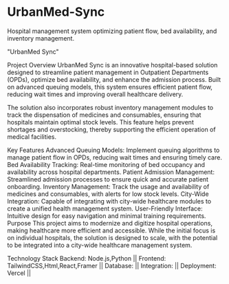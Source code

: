 # UrbanMed-Sync
Hospital management system optimizing patient flow, bed availability, and inventory management.


"UrbanMed Sync"

Project Overview
UrbanMed Sync is an innovative hospital-based solution designed to streamline patient management in Outpatient Departments (OPDs), optimize bed availability, and enhance the admission process. Built on advanced queuing models, this system ensures efficient patient flow, reducing wait times and improving overall healthcare delivery.

The solution also incorporates robust inventory management modules to track the dispensation of medicines and consumables, ensuring that hospitals maintain optimal stock levels. This feature helps prevent shortages and overstocking, thereby supporting the efficient operation of medical facilities.

Key Features
Advanced Queuing Models: Implement queuing algorithms to manage patient flow in OPDs, reducing wait times and ensuring timely care.
Bed Availability Tracking: Real-time monitoring of bed occupancy and availability across hospital departments.
Patient Admission Management: Streamlined admission processes to ensure quick and accurate patient onboarding.
Inventory Management: Track the usage and availability of medicines and consumables, with alerts for low stock levels.
City-Wide Integration: Capable of integrating with city-wide healthcare modules to create a unified health management system.
User-Friendly Interface: Intuitive design for easy navigation and minimal training requirements.
Purpose
This project aims to modernize and digitize hospital operations, making healthcare more efficient and accessible. While the initial focus is on individual hospitals, the solution is designed to scale, with the potential to be integrated into a city-wide healthcare management system.

Technology Stack
Backend:  Node.js,Python ||
Frontend: TailwindCSS,Html,React,Framer ||
Database: ||
Integration:  ||
Deployment: Vercel  ||
